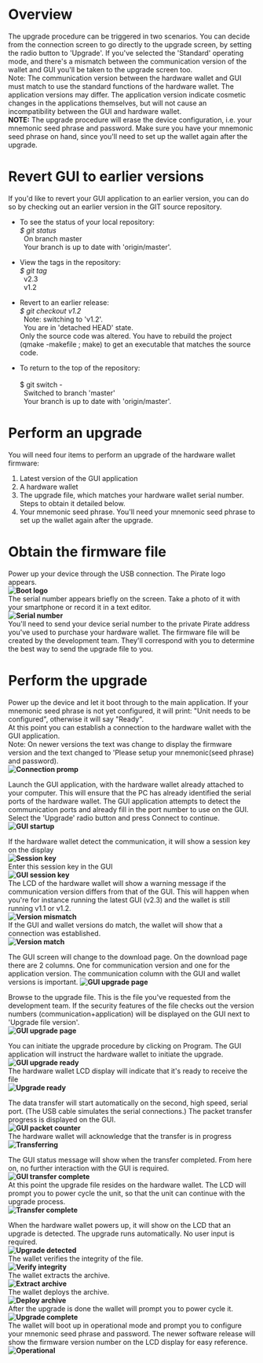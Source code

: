 # Overview
The upgrade procedure can be triggered in two scenarios. You can decide from the connection screen to go directly to the upgrade screen, by setting the radio button to 'Upgrade'. If you've selected the 'Standard' operating mode, and there's a mismatch between the communication version of the wallet and
GUI you'll be taken to the upgrade screen too.<br>
Note: The communication version between the hardware wallet and GUI must match to use the standard functions of the hardware wallet. The application versions may differ. The application version indicate cosmetic changes in the applications themselves, but will not cause an incompatibility between the GUI and hardware wallet.<br>
<b>NOTE:</b> The upgrade procedure will erase the device configuration, i.e. your mnemonic seed phrase and password. Make sure you have your mnemonic seed phrase on hand, since you'll need to set up the wallet again after the upgrade.<br>

# Revert GUI to earlier versions
If you'd like to revert your GUI application to an earlier version, you can do so by checking out an earlier version in the GIT source repository.
* To see the status of your local repository:<br>
<i>$ git status</i><br>
&nbsp;&nbsp;On branch master<br>
&nbsp;&nbsp;Your branch is up to date with 'origin/master'.<br>
  
* View the tags in the repository:<br>
<i>$ git tag</i><br>
&nbsp;&nbsp;v2.3<br>
&nbsp;&nbsp;v1.2<br>
  
* Revert to an earlier release:<br>
<i>$ git checkout v1.2</i><br>
&nbsp;&nbsp;Note: switching to 'v1.2'.<br>
&nbsp;&nbsp;You are in 'detached HEAD' state.<br>
Only the source code was altered. You have to rebuild the project (qmake -makefile ; make) to get an executable that matches the source code.

* To return to the top of the repository:<br>
<br>$ git switch -</i><br>
&nbsp;&nbsp;Switched to branch 'master'<br>
&nbsp;&nbsp;Your branch is up to date with 'origin/master'.<br>
  
# Perform an upgrade
You will need four items to perform an upgrade of the hardware wallet firmware:<br>
1) Latest version of the GUI application<br> 
2) A hardware wallet<br>
3) The upgrade file, which matches your hardware wallet serial number. Steps to obtain it detailed below.<br>
4) Your mnemonic seed phrase. You'll need your mnemonic seed phrase to set up the wallet again after the upgrade.<br>

# Obtain the firmware file
Power up your device through the USB connection. The Pirate logo appears.<br>
**![Boot logo](screenshots/upgrade/00_unit_boot_logo.jpg?raw=true "Boot logo")**<br>
The serial number appears briefly on the screen. Take a photo of it with your smartphone or record it in a text editor.<br>
**![Serial number](screenshots/upgrade/01_unit_boot_serial.jpg?raw=true "Serial number")**<br>
You'll need to send your device serial number to the private Pirate address you've used to purchase your hardware wallet. The firmware file will be created by the development team. They'll correspond with you to determine the best way to send the upgrade file to you.

# Perform the upgrade
Power up the device and let it boot through to the main application. If your mnemonic seed phrase is not yet configured, it will print: "Unit needs to be configured", otherwise it will say "Ready".<br>
At this point you can establish a connection to the hardware wallet with the GUI application.<br>
Note: On newer versions the text was change to display the firmware version and the text changed to 'Please setup your mnemonic(seed phrase) and password).<br>
**![Connection promp](screenshots/upgrade/02_unit_needs_to_be_configured.jpg?raw=true "Connection prompt")**<br>

Launch the GUI application, with the hardware wallet already attached to your computer. This will ensure that the PC has already identified the serial ports of the hardware wallet. The GUI application attempts to detect the communication ports and already fill in the port number to use on the GUI.
Select the 'Upgrade' radio button and press Connect to continue.<br>
**![GUI startup](screenshots/upgrade/03_gui_startup.jpg?raw=true "GUI startup")**<br>

If the hardware wallet detect the communication, it will show a session key on the display<br>
**![Session key](screenshots/upgrade/04_connection_detected.jpg?raw=true "Session key")**<br>
Enter this session key in the GUI<br>
**![GUI session key](screenshots/upgrade/05_gui_session.jpg?raw=true "GUI session key")**<br>
The LCD of the hardware wallet will show a warning message if the communication version differs from that of the GUI. This will happen when you're for instance running the latest GUI (v2.3) and the wallet is still running v1.1 or v1.2.<br> 
**![Version mismatch](screenshots/upgrade/07_software_version_mismatch.jpg?raw=true "Version mismatch")**<br>
If the GUI and wallet versions do match, the wallet will show that a connection was established.<br>
**![Version match](screenshots/upgrade/06_software_version_match.jpg?raw=true "Version mismatch")**<br>

The GUI screen will change to the download page. On the download page there are 2 columns. One for communication version and one for the application version. The communication column with the GUI and wallet versions is important.
**![GUI upgrade page](screenshots/upgrade/08_gui_upgrade.jpg?raw=true "GUI upgrade page")**<br>

Browse to the upgrade file. This is the file you've requested from the development team. If the security features of the file checks out the version numbers (communication+application) will be displayed on the GUI next to 'Upgrade file version'.<br>
**![GUI upgrade page](screenshots/upgrade/09_gui_upgrade.jpg?raw=true "GUI upgrade page")**<br>

You can initiate the upgrade procedure by clicking on Program. The GUI application will instruct the hardware wallet to initiate the upgrade.<br>
**![GUI upgrade ready](screenshots/upgrade/10_gui_ready.jpg?raw=true "GUI upgrade ready")**<br>
The hardware wallet LCD display will indicate that it's ready to receive the file<br>
**![Upgrade ready](screenshots/upgrade/11_upgrade_ready.jpg?raw=true "Upgrade ready")**<br>

The data transfer will start automatically on the second, high speed, serial port. (The USB cable simulates the serial connections.) The packet transfer progress is displayed on the GUI.<br>
**![GUI packet counter](screenshots/upgrade/12_gui_transferring.jpg?raw=true "GUI packet counter")**<br>
The hardware wallet will acknowledge that the transfer is in progress<br>
**![Transferring](screenshots/upgrade/13_upgrade_transferring.jpg?raw=true "Transferring")**<br>

The GUI status message will show when the transfer completed. From here on, no further interaction with the GUI is required.<br>
**![GUI transfer complete](screenshots/upgrade/14_gui_transfer_complete.jpg?raw=true "GUI transfer complete")**<br>
At this point the upgrade file resides on the hardware wallet. The LCD will prompt you to power cycle the unit, so that the unit can continue with the upgrade process.<br>
**![Transfer complete](screenshots/upgrade/15_transfer_complete.jpg?raw=true "Transfer complete")**<br>

When the hardware wallet powers up, it will show on the LCD that an upgrade is detected. The upgrade runs automatically. No user input is required.<br>
**![Upgrade detected](screenshots/upgrade/16_unit_boot_upgrade.jpg?raw=true "Upgrade detected")**<br>
The wallet verifies the integrity of the file.<br>
**![Verify integrity](screenshots/upgrade/17_unit_boot_upgrade.jpg?raw=true "Verify integrity")**<br>
The wallet extracts the archive.<br>
**![Extract archive](screenshots/upgrade/18_unit_boot_upgrade.jpg?raw=true "Extract archive")**<br>
The wallet deploys the archive.<br>
**![Deploy archive](screenshots/upgrade/19_unit_boot_upgrade.jpg?raw=true "Deploy archive")**<br>
After the upgrade is done the wallet will prompt you to power cycle it.<br>
**![Upgrade complete](screenshots/upgrade/20_unit_boot_upgrade.jpg?raw=true "Upgrade complete")**<br>
The wallet will boot up in operational mode and prompt you to configure your mnemonic seed phrase and password. The newer software release will show the firmware version number on the LCD display for easy reference.<br>
**![Operational](screenshots/upgrade/22_operational-2.jpg?raw=true "Operational")**<br>

